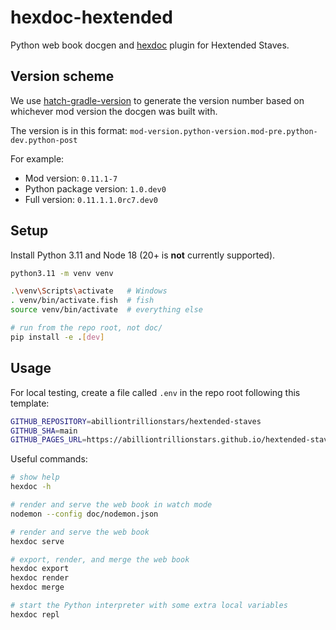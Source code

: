 # hexdoc-hextended

Python web book docgen and [hexdoc](https://pypi.org/project/hexdoc) plugin for Hextended Staves.

## Version scheme

We use [hatch-gradle-version](https://pypi.org/project/hatch-gradle-version) to generate the version number based on whichever mod version the docgen was built with.

The version is in this format: `mod-version.python-version.mod-pre.python-dev.python-post`

For example:
* Mod version: `0.11.1-7`
* Python package version: `1.0.dev0`
* Full version: `0.11.1.1.0rc7.dev0`

## Setup

Install Python 3.11 and Node 18 (20+ is **not** currently supported).

```sh
python3.11 -m venv venv

.\venv\Scripts\activate   # Windows
. venv/bin/activate.fish  # fish
source venv/bin/activate  # everything else

# run from the repo root, not doc/
pip install -e .[dev]
```

## Usage

For local testing, create a file called `.env` in the repo root following this template:
```sh
GITHUB_REPOSITORY=abilliontrillionstars/hextended-staves
GITHUB_SHA=main
GITHUB_PAGES_URL=https://abilliontrillionstars.github.io/hextended-staves/
```

Useful commands:
```sh
# show help
hexdoc -h

# render and serve the web book in watch mode
nodemon --config doc/nodemon.json

# render and serve the web book
hexdoc serve

# export, render, and merge the web book
hexdoc export
hexdoc render
hexdoc merge

# start the Python interpreter with some extra local variables
hexdoc repl
```
